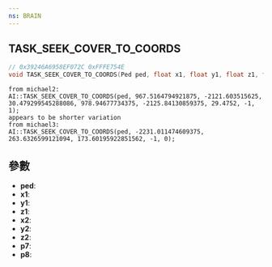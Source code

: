 ```yaml
---
ns: BRAIN
---
```

## TASK_SEEK_COVER_TO_COORDS

```c
// 0x39246A6958EF072C 0xFFFE754E
void TASK_SEEK_COVER_TO_COORDS(Ped ped, float x1, float y1, float z1, float x2, float y2, float z2, Any p7, BOOL p8);
```

```
from michael2:  
AI::TASK_SEEK_COVER_TO_COORDS(ped, 967.5164794921875, -2121.603515625, 30.479299545288086, 978.94677734375, -2125.84130859375, 29.4752, -1, 1);  
appears to be shorter variation  
from michael3:  
AI::TASK_SEEK_COVER_TO_COORDS(ped, -2231.011474609375, 263.6326599121094, 173.60195922851562, -1, 0);  
```

## 參數
* **ped**: 
* **x1**: 
* **y1**: 
* **z1**: 
* **x2**: 
* **y2**: 
* **z2**: 
* **p7**: 
* **p8**: 

